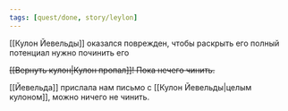 ```yaml
---
tags: [quest/done, story/leylon]
---
```


[[Кулон Йевельды]] оказался поврежден, чтобы раскрыть его полный потенциал нужно починить его

~~[[Вернуть кулон|Кулон пропал]]! Пока нечего чинить.~~

[[Йевельда]] прислала нам письмо с [[Кулон Йевельды|целым кулоном]], можно ничего не чинить.
